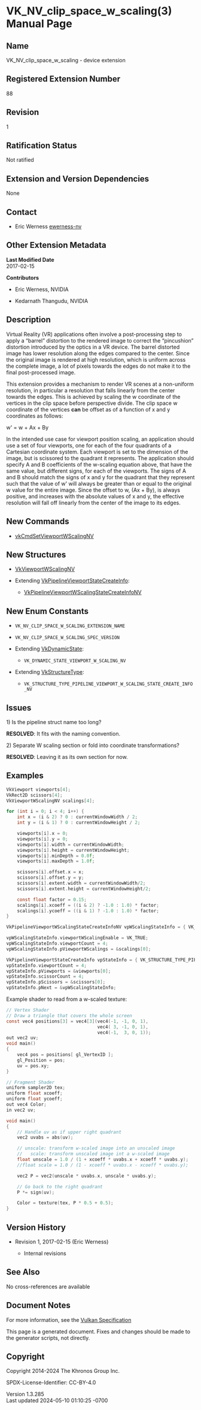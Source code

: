 # VK_NV_clip_space_w_scaling(3) Manual Page

## Name

VK_NV_clip_space_w_scaling - device extension



## <a href="#_registered_extension_number" class="anchor"></a>Registered Extension Number

88

## <a href="#_revision" class="anchor"></a>Revision

1

## <a href="#_ratification_status" class="anchor"></a>Ratification Status

Not ratified

## <a href="#_extension_and_version_dependencies" class="anchor"></a>Extension and Version Dependencies

None

## <a href="#_contact" class="anchor"></a>Contact

- Eric Werness <a
  href="https://github.com/KhronosGroup/Vulkan-Docs/issues/new?body=%5BVK_NV_clip_space_w_scaling%5D%20@ewerness-nv%0A*Here%20describe%20the%20issue%20or%20question%20you%20have%20about%20the%20VK_NV_clip_space_w_scaling%20extension*"
  target="_blank" rel="nofollow noopener"><em></em>ewerness-nv</a>

## <a href="#_other_extension_metadata" class="anchor"></a>Other Extension Metadata

**Last Modified Date**  
2017-02-15

**Contributors**  
- Eric Werness, NVIDIA

- Kedarnath Thangudu, NVIDIA

## <a href="#_description" class="anchor"></a>Description

Virtual Reality (VR) applications often involve a post-processing step
to apply a “barrel” distortion to the rendered image to correct the
“pincushion” distortion introduced by the optics in a VR device. The
barrel distorted image has lower resolution along the edges compared to
the center. Since the original image is rendered at high resolution,
which is uniform across the complete image, a lot of pixels towards the
edges do not make it to the final post-processed image.

This extension provides a mechanism to render VR scenes at a non-uniform
resolution, in particular a resolution that falls linearly from the
center towards the edges. This is achieved by scaling the w coordinate
of the vertices in the clip space before perspective divide. The clip
space w coordinate of the vertices **can** be offset as of a function of
x and y coordinates as follows:

w' = w + Ax + By

In the intended use case for viewport position scaling, an application
should use a set of four viewports, one for each of the four quadrants
of a Cartesian coordinate system. Each viewport is set to the dimension
of the image, but is scissored to the quadrant it represents. The
application should specify A and B coefficients of the w-scaling
equation above, that have the same value, but different signs, for each
of the viewports. The signs of A and B should match the signs of x and y
for the quadrant that they represent such that the value of w' will
always be greater than or equal to the original w value for the entire
image. Since the offset to w, (Ax + By), is always positive, and
increases with the absolute values of x and y, the effective resolution
will fall off linearly from the center of the image to its edges.

## <a href="#_new_commands" class="anchor"></a>New Commands

- [vkCmdSetViewportWScalingNV](https://registry.khronos.org/vulkan/specs/1.3-extensions/man/html/vkCmdSetViewportWScalingNV.html)

## <a href="#_new_structures" class="anchor"></a>New Structures

- [VkViewportWScalingNV](https://registry.khronos.org/vulkan/specs/1.3-extensions/man/html/VkViewportWScalingNV.html)

- Extending
  [VkPipelineViewportStateCreateInfo](https://registry.khronos.org/vulkan/specs/1.3-extensions/man/html/VkPipelineViewportStateCreateInfo.html):

  - [VkPipelineViewportWScalingStateCreateInfoNV](https://registry.khronos.org/vulkan/specs/1.3-extensions/man/html/VkPipelineViewportWScalingStateCreateInfoNV.html)

## <a href="#_new_enum_constants" class="anchor"></a>New Enum Constants

- `VK_NV_CLIP_SPACE_W_SCALING_EXTENSION_NAME`

- `VK_NV_CLIP_SPACE_W_SCALING_SPEC_VERSION`

- Extending [VkDynamicState](https://registry.khronos.org/vulkan/specs/1.3-extensions/man/html/VkDynamicState.html):

  - `VK_DYNAMIC_STATE_VIEWPORT_W_SCALING_NV`

- Extending [VkStructureType](https://registry.khronos.org/vulkan/specs/1.3-extensions/man/html/VkStructureType.html):

  - `VK_STRUCTURE_TYPE_PIPELINE_VIEWPORT_W_SCALING_STATE_CREATE_INFO_NV`

## <a href="#_issues" class="anchor"></a>Issues

1\) Is the pipeline struct name too long?

**RESOLVED**: It fits with the naming convention.

2\) Separate W scaling section or fold into coordinate transformations?

**RESOLVED**: Leaving it as its own section for now.

## <a href="#_examples" class="anchor"></a>Examples

``` c
VkViewport viewports[4];
VkRect2D scissors[4];
VkViewportWScalingNV scalings[4];

for (int i = 0; i < 4; i++) {
    int x = (i & 2) ? 0 : currentWindowWidth / 2;
    int y = (i & 1) ? 0 : currentWindowHeight / 2;

    viewports[i].x = 0;
    viewports[i].y = 0;
    viewports[i].width = currentWindowWidth;
    viewports[i].height = currentWindowHeight;
    viewports[i].minDepth = 0.0f;
    viewports[i].maxDepth = 1.0f;

    scissors[i].offset.x = x;
    scissors[i].offset.y = y;
    scissors[i].extent.width = currentWindowWidth/2;
    scissors[i].extent.height = currentWindowHeight/2;

    const float factor = 0.15;
    scalings[i].xcoeff = ((i & 2) ? -1.0 : 1.0) * factor;
    scalings[i].ycoeff = ((i & 1) ? -1.0 : 1.0) * factor;
}

VkPipelineViewportWScalingStateCreateInfoNV vpWScalingStateInfo = { VK_STRUCTURE_TYPE_PIPELINE_VIEWPORT_W_SCALING_STATE_CREATE_INFO_NV };

vpWScalingStateInfo.viewportWScalingEnable = VK_TRUE;
vpWScalingStateInfo.viewportCount = 4;
vpWScalingStateInfo.pViewportWScalings = &scalings[0];

VkPipelineViewportStateCreateInfo vpStateInfo = { VK_STRUCTURE_TYPE_PIPELINE_VIEWPORT_STATE_CREATE_INFO };
vpStateInfo.viewportCount = 4;
vpStateInfo.pViewports = &viewports[0];
vpStateInfo.scissorCount = 4;
vpStateInfo.pScissors = &scissors[0];
vpStateInfo.pNext = &vpWScalingStateInfo;
```

Example shader to read from a w-scaled texture:

``` c
// Vertex Shader
// Draw a triangle that covers the whole screen
const vec4 positions[3] = vec4[3](vec4(-1, -1, 0, 1),
                                  vec4( 3, -1, 0, 1),
                                  vec4(-1,  3, 0, 1));
out vec2 uv;
void main()
{
    vec4 pos = positions[ gl_VertexID ];
    gl_Position = pos;
    uv = pos.xy;
}

// Fragment Shader
uniform sampler2D tex;
uniform float xcoeff;
uniform float ycoeff;
out vec4 Color;
in vec2 uv;

void main()
{
    // Handle uv as if upper right quadrant
    vec2 uvabs = abs(uv);

    // unscale: transform w-scaled image into an unscaled image
    //   scale: transform unscaled image int a w-scaled image
    float unscale = 1.0 / (1 + xcoeff * uvabs.x + xcoeff * uvabs.y);
    //float scale = 1.0 / (1 - xcoeff * uvabs.x - xcoeff * uvabs.y);

    vec2 P = vec2(unscale * uvabs.x, unscale * uvabs.y);

    // Go back to the right quadrant
    P *= sign(uv);

    Color = texture(tex, P * 0.5 + 0.5);
}
```

## <a href="#_version_history" class="anchor"></a>Version History

- Revision 1, 2017-02-15 (Eric Werness)

  - Internal revisions

## <a href="#_see_also" class="anchor"></a>See Also

No cross-references are available

## <a href="#_document_notes" class="anchor"></a>Document Notes

For more information, see the <a
href="https://registry.khronos.org/vulkan/specs/1.3-extensions/html/vkspec.html#VK_NV_clip_space_w_scaling"
target="_blank" rel="noopener">Vulkan Specification</a>

This page is a generated document. Fixes and changes should be made to
the generator scripts, not directly.

## <a href="#_copyright" class="anchor"></a>Copyright

Copyright 2014-2024 The Khronos Group Inc.

SPDX-License-Identifier: CC-BY-4.0

Version 1.3.285  
Last updated 2024-05-10 01:10:25 -0700
